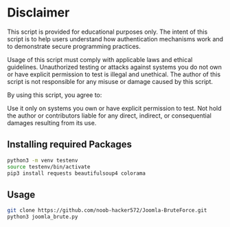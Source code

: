 # Disclaimer

This script is provided for educational purposes only.
The intent of this script is to help users understand how authentication mechanisms work and to demonstrate secure programming practices.

Usage of this script must comply with applicable laws and ethical guidelines.
Unauthorized testing or attacks against systems you do not own or have explicit permission to test is illegal and unethical. The author of this script is not responsible for any misuse or damage caused by this script.

By using this script, you agree to:

Use it only on systems you own or have explicit permission to test.
Not hold the author or contributors liable for any direct, indirect, or consequential damages resulting from its use.

## Installing required Packages
```bash
python3 -m venv testenv
source testenv/bin/activate
pip3 install requests beautifulsoup4 colorama
```

## Usage
```bash
git clone https://github.com/noob-hacker572/Joomla-BruteForce.git
python3 joomla_brute.py
```
